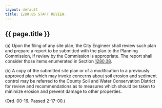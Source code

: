 ```yaml
---
layout: default 
title: 1280.06 STAFF REVIEW.
---
```


{{ page.title }}
----------------

​(a) Upon the filing of any site plan, the City Engineer shall review
such plan and prepare a report to be submitted with the plan to the
Planning Commission, if review by the Commission is appropriate. The
report shall consider those items enumerated in Section
[1280.08](554b6e3a.html).

​(b) A copy of the submitted site plan or of a modification to a
previously approved plan which may invoke concerns about soil erosion
and sediment control may be referred to the County Soil and Water
Conservation District for review and recommendations as to measures
which should be taken to minimize erosion and prevent damage to other
properties.

(Ord. 00-16. Passed 2-17-00.)

